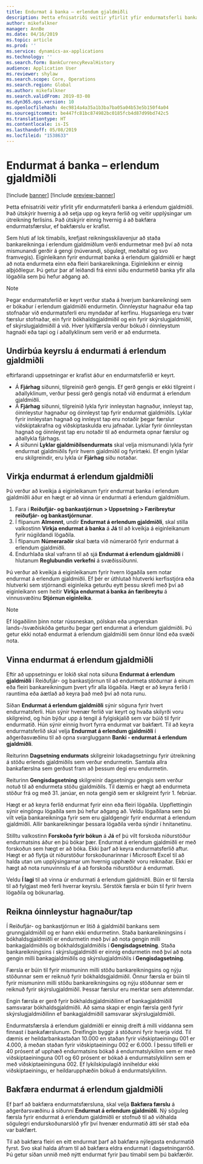 ```yaml
---
title: Endurmat á banka – erlendum gjaldmiðli
description: Þetta efnisatriði veitir yfirlit yfir endurmatsferli banka á erlendum gjaldmiðli. Það felur í sér upplýsingar um uppsetningu, keyrslu á ferli, útreikning ferlisins og bakfærslu á endurmatsfærslum.
author: mikefalkner
manager: AnnBe
ms.date: 04/16/2019
ms.topic: article
ms.prod: ''
ms.service: dynamics-ax-applications
ms.technology: ''
ms.search.form: BankCurrencyRevalHistory
audience: Application User
ms.reviewer: shylaw
ms.search.scope: Core, Operations
ms.search.region: Global
ms.author: mikefalkner
ms.search.validFrom: 2019-03-08
ms.dyn365.ops.version: 10
ms.openlocfilehash: 4ec9814a4a35a1b3ba7ba05a04b53e5b150f4a04
ms.sourcegitcommit: be447fc81bc874982bc0185fcb4d87d99bd742c5
ms.translationtype: HT
ms.contentlocale: is-IS
ms.lasthandoff: 05/08/2019
ms.locfileid: "1538633"
---
```

# <a name="bank-foreign-currency-revaluation"></a>Endurmat á banka – erlendum gjaldmiðli

[!include [banner](../includes/banner.md)]
[!include [preview-banner](../includes/preview-banner.md)]

Þetta efnisatriði veitir yfirlit yfir endurmatsferli banka á erlendum gjaldmiðli. Það útskýrir hvernig á að setja upp og keyra ferlið og veitir upplýsingar um útreikning ferlisins. Það útskýrir einnig hvernig á að bakfæra endurmatsfærslur, ef bakfærslu er krafist.

Sem hluti af lok tímabils, krefjast reikningsskilavenjur að staða bankareikninga í erlendum gjaldmiðlum verði endurmetnar með því að nota mismunandi gerðir á gengi (núverandi, sögulegt, meðaltal og svo framvegis). Eiginleikann fyrir endurmat banka á erlendum gjaldmiðli er hægt að nota endurmeta einn eða fleiri bankareikninga. Eiginleikinn er einnig alþjóðlegur. Þú getur þar af leiðandi frá einni síðu endurmetið banka yfir alla lögaðila sem þú hefur aðgang að.

> [!NOTE]
> Þegar endurmatsferlið er keyrt verður staða á hverjum bankareikningi sem er bókaður í erlendum gjaldmiðli endurmetin. Óinnleystur hagnaður eða tap stofnaðar við endurmatsferli eru myndaðar af kerfinu. Hugsanlega eru tvær færslur stofnaðar, ein fyrir bókhaldsgjaldmiðil og ein fyrir skýrslugjaldmiðil, ef skýrslugjaldmiðill á við. Hver lykilfærsla verður bókuð í óinnleystum hagnaði eða tapi og í aðallyklinum sem verið er að endurmeta.

## <a name="prepare-to-run-foreign-currency-revaluation"></a>Undirbúa keyrslu á endurmati á erlendum gjaldmiðli

eftirfarandi uppsetningar er krafist áður en endurmatsferlið er keyrt.

- Á **Fjárhag** síðunni, tilgreinið gerð gengis. Ef gerð gengis er ekki tilgreint í aðallyklinum, verður þessi gerð gengis notað við endurmat á erlendum gjaldmiðli.
- Á **Fjárhag** síðunni, tilgreinið lykla fyrir innleystan hagnaður, innleyst tap, óinnleystur hagnaður og óinnleyst tap fyrir endurmat gjaldmiðils. Lyklar fyrir innleystan hagnað og innleyst tap eru notaðir þegar færslur viðskiptakrafna og viðskiptaskulda eru jafnaðar. Lyklar fyrir óinnleystan hagnað og óinnleyst tap eru notaðir til að endurmeta opnar færslur og aðallykla fjárhags.
- Á síðunni **Lyklar gjaldmiðilsendurmats** skal velja mismunandi lykla fyrir endurmat gjaldmiðils fyrir hvern gjaldmiðil og fyrirtæki. Ef engin lyklar eru skilgreindir, eru lykla úr **Fjárhag** síðu notaðar.

## <a name="enable-foreign-currency-revaluation"></a>Virkja endurmat á erlendum gjaldmiðli

Þú verður að kveikja á eiginleikanum fyrir endurmat banka í erlendum gjaldmiðli áður en hægt er að vinna úr endurmati á erlendum gjaldmiðlum.

1. Fara í **Reiðufjár- og bankastjórnun \> Uppsetning \> Færibreytur reiðufjár- og bankastjórnunar**.
2. Í flipanum **Almennt**, undir **Endurmat á erlendum gjaldmiðli**, skal stilla valkostinn **Virkja endurmat á banka** á **Já** til að kveikja á eiginleikanum fyrir núgildandi lögaðila. 
3. Í flipanum **Númeraraðir** skal bæta við númeraröð fyrir endurmat á erlendum gjaldmiðli.
4. Endurhlaða skal vafrann til að sjá **Endurmat á erlendum gjaldmiðli** í hlutanum **Reglubundin verkefni** á svæðissíðunni.

Þú verður að kveikja á eiginleikanum fyrir hvern lögaðila sem notar endurmat á erlendum gjaldmiðli. Ef þér er úthlutað hlutverki kerfisstjóra eða hlutverki sem stjórnandi eiginleika geturðu eytt þessu skrefi með því að eiginleikann sem heitir **Virkja endurmat á banka án færibreytu** á vinnusvæðinu **Stjórnun eiginleika**.

> [!NOTE]
> Ef lögaðilinn þinn notar rússneskan, pólskan eða ungverskan lands-/svæðiskóða geturðu þegar gert endurmat á erlendum gjaldmiðli. Þú getur ekki notað endurmat á erlendum gjaldmiðli sem önnur lönd eða svæði nota.

## <a name="process-foreign-currency-revaluation"></a>Vinna endurmat á erlendum gjaldmiðli

Eftir að uppsetningu er lokið skal nota síðuna **Endurmat á erlendum gjaldmiðli** í Reiðufjár- og bankastjórnun til að endurmeta stöðurnar á einum eða fleiri bankareikningum þvert yfir alla lögaðila. Hægt er að keyra ferlið í rauntíma eða áætlað að keyra það með því að nota runu.

Síðan **Endurmat á erlendum gjaldmiðli** sýnir söguna fyrir hvert endurmatsferli. Hún sýnir hvenær ferlið var keyrt og hvaða skilyrði voru skilgreind, og hún býður upp á tengil á fylgiskjalið sem var búið til fyrir endurmatið. Hún sýnir einnig hvort fyrra endurmat var bakfært. Til að keyra endurmatsferlið skal velja **Endurmat á erlendum gjaldmiðli** í aðgerðasvæðinu til að opna svargluggann **Banki - endurmat á erlendum gjaldmiðli**.

Reiturinn **Dagsetning endurmats** skilgreinir lokadagsetningu fyrir útreikning á stöðu erlends gjaldmiðils sem verður endurmetin. Samtala allra bankafærslna sem gerðust fram að þessum degi eru endurmetin.

Reiturinn **Gengisdagsetning** skilgreinir dagsetningu gengis sem verður notuð til að endurmeta stöðu gjaldmiðils. Til dæmis er hægt að endurmeta stöður frá og með 31. janúar, en nota gengið sem er skilgreint fyrir 1. febrúar.

Hægt er að keyra ferlið endurmat fyrir einn eða fleiri lögaðila. Uppflettingin sýnir eingöngu lögaðila sem þú hefur aðgang að. Veldu lögaðilana sem þú vilt velja bankareikninga fyrir sem eru gjaldgengir fyrir endurmat á erlendum gjaldmiðli. Allir bankareikningar þessara lögaðila verða sýndir í hnitanetinu.

Stilltu valkostinn **Forskoða fyrir bókun** á **Já** ef þú vilt forskoða niðurstöður endurmatsins áður en þú bókar þær. Endurmat á erlendum gjaldmiðli er með forskoðun sem hægt er að bóka. Ekki þarf að keyra endurmatsferlið aftur. Hægt er að flytja út niðurstöður forskoðunarinnar í Microsoft Excel til að halda utan um upplýsingarnar um hvernig upphæðir voru reiknaðar. Ekki er hægt að nota runuvinnslu ef á að forskoða niðurstöður á endurmati.

Veldu **Í lagi** til að vinna úr endurmati á erlendum gjaldmiðli. Búin er til færsla til að fylgjast með ferli hverrar keyrslu. Sérstök færsla er búin til fyrir hvern lögaðila og bókunarlag.

## <a name="calculate-unrealized-gainloss"></a>Reikna óinnleystur hagnaður/tap

Í Reiðufjár- og bankastjórnun er litið á gjaldmiðil bankans sem grunngjaldmiðill og er hann ekki endurmetinn. Staða bankareikningsins í bókhaldsgjaldmiðli er endurmetin með því að nota gengin milli bankagjaldmiðils og bókhaldsgjaldmiðils í **Gengisdagsetning**. Staða bankareikningsins í skýrslugjaldmiðli er einnig endurmetin með því að nota gengin milli bankagjaldmiðils og skýrslugjaldmiðils í **Gengisdagsetning**.

Færsla er búin til fyrir mismuninn milli stöðu bankareikningsins og nýju stöðunnar sem er reiknuð fyrir bókhaldsgjaldmiðil. Önnur færsla er búin til fyrir mismuninn milli stöðu bankareikningsins og nýju stöðunnar sem er reiknuð fyrir skýrslugjaldmiðil. Þessar færslur eru merktar sem afstemmdar. 

Engin færsla er gerð fyrir bókhaldsgjaldmiðilinn ef bankagjaldmiðill samsvarar bókhaldsgjaldmiðli. Að sama skapi er engin færsla gerð fyrir skýrslugjaldmiðilinn ef bankagjaldmiðill samsvarar skýrslugjaldmiðli.

Endurmatsfærsla á erlendum gjaldmiðli er einnig dreift á milli víddanna sem finnast í bankafærslunum. Dreifingin byggir á stöðunni fyrir hverja vídd. Til dæmis er heildarbankastaðan 10.000 en staðan fyrir viðskiptaeiningu 001 er 4.000, á meðan staðan fyrir viðskiptaeiningu 002 er 6.000. Í þessu tilfelli er 40 prósent af upphæð endurmatsins bókað á endurmatslykilinn sem er með viðskiptaeininguna 001 og 60 prósent er bókað á endurmatslykilinn sem er með viðskiptaeininguna 002. Ef lykilskipulagið inniheldur ekki viðskiptaeiningu, er heildarupphæðin bókuð á endurmatslykilinn.

## <a name="reverse-foreign-currency-revaluation"></a>Bakfæra endurmat á erlendum gjaldmiðli

Ef þarf að bakfæra endurmatsfærsluna, skal velja **Bakfæra færslu** á aðgerðarsvæðinu á síðunni **Endurmat á erlendum gjaldmiðli**. Ný söguleg færsla fyrir endurmat á erlendum gjaldmiðli er stofnuð til að viðhalda sögulegri endurskoðunarslóð yfir því hvenær endurmatið átti sér stað eða var bakfært.

Til að bakfæra fleiri en eitt endurmat þarf að bakfæra nýlegasta endurmatið fyrst. Svo skal halda áfram til að bakfæra eldra endurmat í dagsetningarröð. Þú getur síðan unnið með nýtt endurmat fyrir þau tímabil sem þú bakfærðir.
